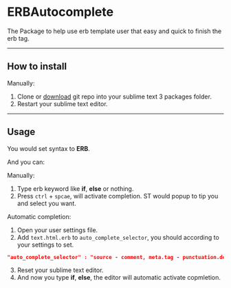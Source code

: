 ERBAutocomplete
======================
The Package to help use erb template user that easy and quick to finish the erb tag.
***

How to install
-------------

<!-- With [Package Control](http://wbond.net/sublime_packages/package_control):

1. Run "Package Control: Install Package" command, find and install `ERBAutocomplete` package.
2. Restart your sublime text editor. -->


Manually:

1. Clone or [download](https://github.com/CasperLaiTW/ERBAutocomplete/archive/master.zip "download") git repo into your sublime text 3 packages folder.
2. Restart your sublime text editor.
***

Usage
-------------
You would set syntax to **ERB**.

And you can:

Manually:

1. Type erb keyword like **if**, **else** or nothing.
2. Press `ctrl` + `spcae`, will activate completion. ST would popup to tip you and select you want.

Automatic completion:

1. Open your user settings file.
2. Add `text.html.erb` to `auto_complete_selector`, you should according to your settings to set.

  ```json
  "auto_complete_selector" : "source - comment, meta.tag - punctuation.definition.tag.begin, text.html.erb"
  ```
3. Reset your sublime text editor.
4. And now you type **if**, **else**, the editor will automatic activate copmletion.









